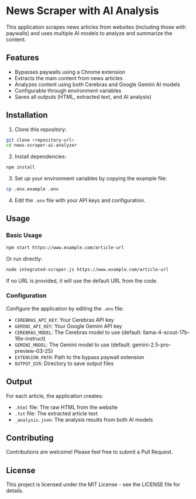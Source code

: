# News Scraper with AI Analysis

This application scrapes news articles from websites (including those with paywalls) and uses multiple AI models to analyze and summarize the content.

## Features

- Bypasses paywalls using a Chrome extension
- Extracts the main content from news articles
- Analyzes content using both Cerebras and Google Gemini AI models
- Configurable through environment variables
- Saves all outputs (HTML, extracted text, and AI analysis)

## Installation

1. Clone this repository:
```bash
git clone <repository-url>
cd news-scraper-ai-analyzer
```

2. Install dependencies:
```bash
npm install
```

3. Set up your environment variables by copying the example file:
```bash
cp .env.example .env
```

4. Edit the `.env` file with your API keys and configuration.

## Usage

### Basic Usage

```bash
npm start https://www.example.com/article-url
```

Or run directly:

```bash
node integrated-scraper.js https://www.example.com/article-url
```

If no URL is provided, it will use the default URL from the code.

### Configuration

Configure the application by editing the `.env` file:

- `CEREBRAS_API_KEY`: Your Cerebras API key
- `GEMINI_API_KEY`: Your Google Gemini API key
- `CEREBRAS_MODEL`: The Cerebras model to use (default: llama-4-scout-17b-16e-instruct)
- `GEMINI_MODEL`: The Gemini model to use (default: gemini-2.5-pro-preview-03-25)
- `EXTENSION_PATH`: Path to the bypass paywall extension
- `OUTPUT_DIR`: Directory to save output files

## Output

For each article, the application creates:
- `.html` file: The raw HTML from the website
- `.txt` file: The extracted article text
- `_analysis.json`: The analysis results from both AI models

## Contributing

Contributions are welcome! Please feel free to submit a Pull Request.

## License

This project is licensed under the MIT License - see the LICENSE file for details.
